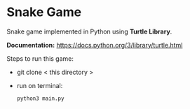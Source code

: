 # Snake Game

Snake game implemented in Python using **Turtle Library**.

**Documentation:** https://docs.python.org/3/library/turtle.html

Steps to run this game:

- git clone < this directory >

- run on terminal: <pre><code>python3 main.py</code></pre>